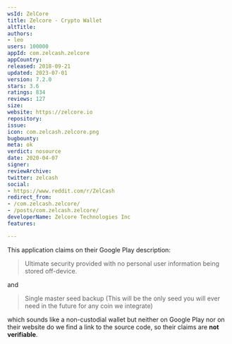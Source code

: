 ```yaml
---
wsId: ZelCore
title: Zelcore - Crypto Wallet
altTitle: 
authors:
- leo
users: 100000
appId: com.zelcash.zelcore
appCountry: 
released: 2018-09-21
updated: 2023-07-01
version: 7.2.0
stars: 3.6
ratings: 834
reviews: 127
size: 
website: https://zelcore.io
repository: 
issue: 
icon: com.zelcash.zelcore.png
bugbounty: 
meta: ok
verdict: nosource
date: 2020-04-07
signer: 
reviewArchive: 
twitter: zelcash
social:
- https://www.reddit.com/r/ZelCash
redirect_from:
- /com.zelcash.zelcore/
- /posts/com.zelcash.zelcore/
developerName: Zelcore Technologies Inc
features: 

---
```


This application claims on their Google Play description:

> Ultimate security provided with no personal user information being stored
> off-device.

and

> Single master seed backup (This will be the only seed you will ever need in
> the future for any coin we integrate)

which sounds like a non-custodial wallet but neither on Google Play nor on their
website do we find a link to the source code, so their claims are **not
verifiable**.
